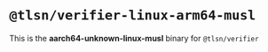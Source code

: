 # `@tlsn/verifier-linux-arm64-musl`

This is the **aarch64-unknown-linux-musl** binary for `@tlsn/verifier`
